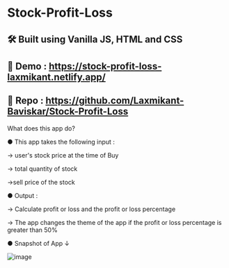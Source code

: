 # Stock-Profit-Loss
## 🛠 Built using Vanilla JS, HTML and CSS

## 📍 Demo : https://stock-profit-loss-laxmikant.netlify.app/

## 📍 Repo : https://github.com/Laxmikant-Baviskar/Stock-Profit-Loss

What does this app do?

● This app takes the following input : 

  → user's stock price at the time of Buy

  → total  quantity of stock

  →sell price of the stock

●  Output :

  → Calculate profit or loss and the profit or loss percentage

  → The app changes the theme of the app if the profit or loss percentage is greater than 50%

● Snapshot of App ↓

![image](https://user-images.githubusercontent.com/99134289/183124732-c9f309a5-365d-4b51-95c8-a8629484933f.png)
